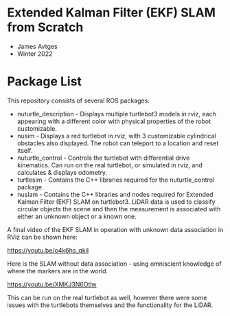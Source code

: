 # Extended Kalman Filter (EKF) SLAM from Scratch
* James Avtges
* Winter 2022
# Package List
This repository consists of several ROS packages:
- nuturtle_description - Displays multiple turtlebot3 models in rviz, each appearing with a different color with physical properties of the robot customizable.
- nusim - Displays a red turtlebot in rviz, with 3 customizable cylindrical obstacles also displayed. The robot can teleport to a location and reset itself.
- nuturtle_control - Controls the turtlebot with differential drive kinematics. Can run on the real turtlebot, or simulated in rviz, and calculates & displays odometry.
- turtlesim - Contains the C++ libraries required for the nuturtle_control package.
- nuslam - Contains the C++ libraries and nodes required for Extended Kalman Filter (EKF) SLAM on turtlebot3. LiDAR data is used to classify circular objects the scene and then the measurement is associated with either an unknown object or a known one.

A final video of the EKF SLAM in operation with unknown data association in RViz can be shown here:

https://youtu.be/o4k6hs_qkiI

Here is the SLAM without data association - using omniscient knowledge of where the markers are in the world.

https://youtu.be/XMKJ3N6Otlw

This can be run on the real turtlebot as well, however there were some issues with the turtlebots themselves and the functionality for the LiDAR.